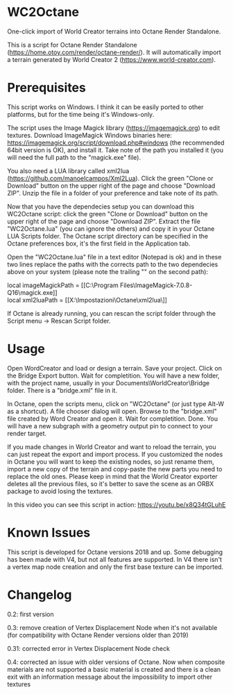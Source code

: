 # WC2Octane
One-click import of World Creator terrains into Octane Render Standalone.

This is a script for Octane Render Standalone (https://home.otoy.com/render/octane-render/). It will automatically import a terrain generated by World Creator 2 (https://www.world-creator.com).

# Prerequisites
This script works on Windows. I think it can be easily ported to other platforms, but for the time being it's Windows-only.

The script uses the Image Magick library (https://imagemagick.org) to edit textures. Download ImageMagick Windows binaries here: https://imagemagick.org/script/download.php#windows (the recommended 64bit version is OK), and install it. Take note of the path you installed it (you will need the full path to the "magick.exe" file).

You also need a LUA library called xml2lua (https://github.com/manoelcampos/Xml2Lua). Click the green "Clone or Download" button on the upper right of the page and choose "Download ZIP". Unzip the file in a folder of your preference and take note of its path.

Now that you have the dependecies setup you can download this WC2Octane script: click the green "Clone or Download" button on the upper right of the page and choose "Download ZIP". Extract the file "WC2Octane.lua" (you can ignore the others) and copy it in your Octane LUA Scripts folder. 
The Octane script directory can be specified in the Octane preferences box, it's the first field in the Application tab.

Open the "WC2Octane.lua" file in a text editor (Notepad is ok) and in these two lines replace the paths with the corrects path to the two dependecies above on your system (please note the trailing "\" on the second path):

local imageMagickPath = [[C:\Program Files\ImageMagick-7.0.8-Q16\magick.exe]]  
local xml2luaPath = 	[[X:\Impostazioni\Octane\xml2lua\\]]

If Octane is already running, you can rescan the script folder through the Script menu -> Rescan Script folder.

# Usage
Open WordCreator and load or design a terrain. Save your project. Click on the Bridge Export button. Wait for completition. You will have a new folder, with the project name, usually in your Documents\WorldCreator\Bridge folder. There is a "bridge.xml" file in it.

In Octane, open the scripts menu, click on "WC2Octane" (or just type Alt-W as a shortcut). A file chooser dialog will open. Browse to the "bridge.xml" file created by Word Creator and open it. Wait for completition. Done. You will have a new subgraph with a geometry output pin to connect to your render target.

If you made changes in World Creator and want to reload the terrain, you can just repeat the export and import process. If you customized the nodes in Octane you will want to keep the existing nodes, so just rename them, import a new copy of the terrain and copy-paste the new parts you need to replace the old ones. Please keep in mind that the World Creator exporter deletes all the previous files, so it's better to save the scene as an ORBX package to avoid losing the textures.

In this video you can see this script in action:
https://youtu.be/x8Q34tGLuhE

# Known Issues
This script is developed for Octane versions 2018 and up. Some debugging has been made with V4, but not all features are supported. In V4 there isn't a vertex map node creation and only the first base texture can be imported.

# Changelog
0.2: first version

0.3: remove creation of Vertex Displacement Node when it's not available (for compatibility with Octane Render versions older than 2019)

0.31: corrected error in Vertex Displacement Node check

0.4: corrected an issue with older versions of Octane. Now when composite materials are not supported a basic material is created and there is a clean exit with an information message about the impossibility to import other textures 
